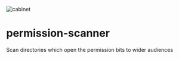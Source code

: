 ![cabinet](https://user-images.githubusercontent.com/16722053/110254166-48e54280-7f8e-11eb-9144-72e652c5c437.jpg)

# permission-scanner
Scan directories which open the permission bits to wider audiences
